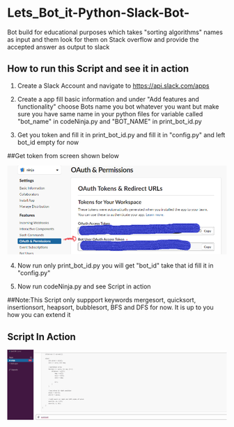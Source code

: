 # Lets_Bot_it-Python-Slack-Bot-
Bot build for educational purposes which takes "sorting algorithms" names as input and them look for them on Stack overflow and provide the accepted answer as output to slack 

## How to run this Script and see it in action

1. Create a Slack Account and navigate to https://api.slack.com/apps

2. Create a app fill basic information and under "Add features and functionality"  choose Bots name you bot whatever you want
  but make sure you have same name in your python files for variable called "bot_name" in codeNinja.py and "BOT_NAME" in print_bot_id.py
  
3. Get you token and fill it in print_bot_id.py and fill  it in "config.py"  and  left bot_id empty for now 

##Get token from screen shown below

![alt text](https://github.com/jaskaran1989/Lets_Bot_it-Python-Slack-Bot-/blob/master/config.png)


4. Now run only print_bot_id.py you will get "bot_id" take that id fill it in "config.py"

5. Now run codeNinja.py and see Script in action 

##Note:This Script only suppport keywords mergesort, quicksort, insertionsort, heapsort, bubblesort, BFS and DFS for now. It is up to you how you can extend it


## Script In Action 

![alt text](https://github.com/jaskaran1989/Lets_Bot_it-Python-Slack-Bot-/blob/master/slackbotreview.gif)
